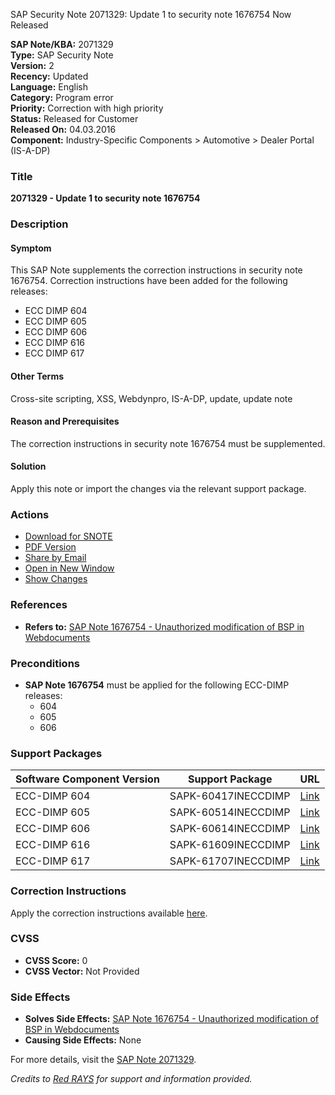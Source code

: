 SAP Security Note 2071329: Update 1 to security note 1676754 Now Released

**SAP Note/KBA:** 2071329  
**Type:** SAP Security Note  
**Version:** 2  
**Recency:** Updated  
**Language:** English  
**Category:** Program error  
**Priority:** Correction with high priority  
**Status:** Released for Customer  
**Released On:** 04.03.2016  
**Component:** Industry-Specific Components > Automotive > Dealer Portal (IS-A-DP)  

### Title
**2071329 - Update 1 to security note 1676754**

### Description

#### Symptom
This SAP Note supplements the correction instructions in security note 1676754. Correction instructions have been added for the following releases:
- ECC DIMP 604
- ECC DIMP 605
- ECC DIMP 606
- ECC DIMP 616
- ECC DIMP 617

#### Other Terms
Cross-site scripting, XSS, Webdynpro, IS-A-DP, update, update note

#### Reason and Prerequisites
The correction instructions in security note 1676754 must be supplemented.

#### Solution
Apply this note or import the changes via the relevant support package.

### Actions
- [Download for SNOTE](https://notesdownloads.sap.com/note/0040000012306552017)
- [PDF Version](https://userapps.support.sap.com/sap/support/sfm/notes/print/0002071329?language=en-US&token=155E784608D2AA6E189A27192772CA76)
- [Share by Email](https://me.sap.com/notes/0002071329/E)
- [Open in New Window](https://me.sap.com/notes/0002071329/E)
- [Show Changes](https://me.sap.com/notesLatestChanges/0002071329/E/diff)

### References
- **Refers to:** [SAP Note 1676754 - Unauthorized modification of BSP in Webdocuments](https://me.sap.com/notes/0001676754)

### Preconditions
- **SAP Note 1676754** must be applied for the following ECC-DIMP releases:
  - 604
  - 605
  - 606

### Support Packages
| Software Component Version | Support Package               | URL                                             |
|----------------------------|-------------------------------|-------------------------------------------------|
| ECC-DIMP 604               | SAPK-60417INECCDIMP           | [Link](https://me.sap.com/supportpackage/SAPK-60417INECCDIMP) |
| ECC-DIMP 605               | SAPK-60514INECCDIMP           | [Link](https://me.sap.com/supportpackage/SAPK-60514INECCDIMP) |
| ECC-DIMP 606               | SAPK-60614INECCDIMP           | [Link](https://me.sap.com/supportpackage/SAPK-60614INECCDIMP) |
| ECC-DIMP 616               | SAPK-61609INECCDIMP           | [Link](https://me.sap.com/supportpackage/SAPK-61609INECCDIMP) |
| ECC-DIMP 617               | SAPK-61707INECCDIMP           | [Link](https://me.sap.com/supportpackage/SAPK-61707INECCDIMP) |

### Correction Instructions
Apply the correction instructions available [here](https://me.sap.com/corrins/0002071329/591).

### CVSS
- **CVSS Score:** 0
- **CVSS Vector:** Not Provided

### Side Effects
- **Solves Side Effects:** [SAP Note 1676754 - Unauthorized modification of BSP in Webdocuments](https://me.sap.com/notes/0001676754)
- **Causing Side Effects:** None

For more details, visit the [SAP Note 2071329](https://me.sap.com/notes/0002071329).

*Credits to [Red RAYS](https://redrays.io) for support and information provided.*